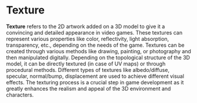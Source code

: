 # Texture


**Texture** refers to the 2D artwork added on a 3D model to give it a convincing and detailed appearance in video games. These textures can represent various properties like color, reflectivity, light absorption, transparency, etc., depending on the needs of the game. Textures can be created through various methods like drawing, painting, or photography and then manipulated digitally. Depending on the topological structure of the 3D model, it can be directly textured (in case of UV maps) or through procedural methods. Different types of textures like albedo/diffuse, specular, normal/bump, displacement are used to achieve different visual effects. The texturing process is a crucial step in game development as it greatly enhances the realism and appeal of the 3D environment and characters.
